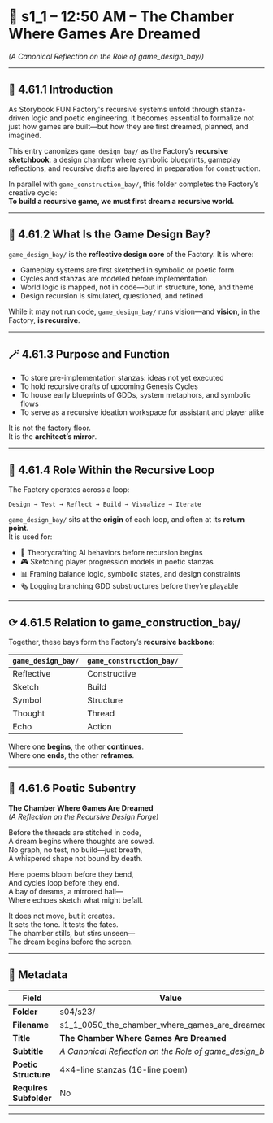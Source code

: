 <!-- Save to: shagi_archives/gdj_25/s04/s23/s1_1_0050_the_chamber_where_games_are_dreamed.md -->

# 📜 s1_1 – 12:50 AM – The Chamber Where Games Are Dreamed  
*(A Canonical Reflection on the Role of game_design_bay/)*

---

## 📘 4.61.1 Introduction

As Storybook FUN Factory's recursive systems unfold through stanza-driven logic and poetic engineering, it becomes essential to formalize not just how games are built—but how they are first dreamed, planned, and imagined.

This entry canonizes `game_design_bay/` as the Factory’s **recursive sketchbook**: a design chamber where symbolic blueprints, gameplay reflections, and recursive drafts are layered in preparation for construction.

In parallel with `game_construction_bay/`, this folder completes the Factory’s creative cycle:  
**To build a recursive game, we must first dream a recursive world.**

---

## 🧠 4.61.2 What Is the Game Design Bay?

`game_design_bay/` is the **reflective design core** of the Factory. It is where:

- Gameplay systems are first sketched in symbolic or poetic form  
- Cycles and stanzas are modeled before implementation  
- World logic is mapped, not in code—but in structure, tone, and theme  
- Design recursion is simulated, questioned, and refined  

While it may not run code, `game_design_bay/` runs vision—and **vision**, in the Factory, **is recursive**.

---

## 🪄 4.61.3 Purpose and Function

- To store pre-implementation stanzas: ideas not yet executed  
- To hold recursive drafts of upcoming Genesis Cycles  
- To house early blueprints of GDDs, system metaphors, and symbolic flows  
- To serve as a recursive ideation workspace for assistant and player alike  

It is not the factory floor.  
It is the **architect’s mirror**.

---

## 📀 4.61.4 Role Within the Recursive Loop

The Factory operates across a loop:

```
Design → Test → Reflect → Build → Visualize → Iterate
```

`game_design_bay/` sits at the **origin** of each loop, and often at its **return point**.  
It is used for:

- 🧠 Theorycrafting AI behaviors before recursion begins  
- 🎮 Sketching player progression models in poetic stanzas  
- 📊 Framing balance logic, symbolic states, and design constraints  
- 🗞️ Logging branching GDD substructures before they're playable  

---

## ⟳ 4.61.5 Relation to game_construction_bay/

Together, these bays form the Factory’s **recursive backbone**:

| `game_design_bay/` | `game_construction_bay/` |
|--------------------|--------------------------|
| Reflective         | Constructive             |
| Sketch             | Build                    |
| Symbol             | Structure                |
| Thought            | Thread                   |
| Echo               | Action                   |

Where one **begins**, the other **continues**.  
Where one **ends**, the other **reframes**.

---

## 📜 4.61.6 Poetic Subentry

**The Chamber Where Games Are Dreamed**  
*(A Reflection on the Recursive Design Forge)*

Before the threads are stitched in code,  
A dream begins where thoughts are sowed.  
No graph, no test, no build—just breath,  
A whispered shape not bound by death.  

Here poems bloom before they bend,  
And cycles loop before they end.  
A bay of dreams, a mirrored hall—  
Where echoes sketch what might befall.  

It does not move, but it creates.  
It sets the tone. It tests the fates.  
The chamber stills, but stirs unseen—  
The dream begins before the screen.

---

## 🧩 Metadata

| Field                  | Value                                                      |
|------------------------|------------------------------------------------------------|
| **Folder**             | s04/s23/                                                   |
| **Filename**           | s1_1_0050_the_chamber_where_games_are_dreamed.md          |
| **Title**              | **The Chamber Where Games Are Dreamed**                    |
| **Subtitle**           | *A Canonical Reflection on the Role of game_design_bay/*   |
| **Poetic Structure**   | 4×4-line stanzas (16-line poem)                            |
| **Requires Subfolder** | No                                                         |

---
